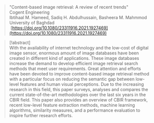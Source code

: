 > "Content-based image retrieval: A review of recent trends"  
> Cogent Engineering  
> Ibtihaal M. Hameed, Sadiq H. Abdulhussain, Basheera M. Mahmmod  
> University of Baghdad  
> [https://doi.org/10.1080/23311916.2021.1927469](https://doi.org/10.1080/23311916.2021.1927469)  


> [!abstract]  
> With the availability of internet technology and the low-cost of digital image sensor, enormous amount of image databases have been created in different kind of applications. These image databases increase the demand to develop efficient image retrieval search methods that meet user requirements. Great attention and efforts have been devoted to improve content-based image retrieval method with a particular focus on reducing the semantic gap between low-level features and human visual perceptions. Due to the increasing research in this field, this paper surveys, analyses and compares the current state-of-the-art methodologies over the last six years in the CBIR field. This paper also provides an overview of CBIR framework, recent low-level feature extraction methods, machine learning algorithms, similarity measures, and a performance evaluation to inspire further research efforts.

